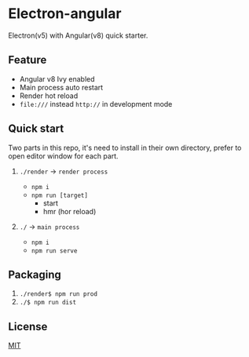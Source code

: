 # Electron-angular

Electron(v5) with Angular(v8) quick starter.

## Feature
- Angular v8 Ivy enabled
- Main process auto restart
- Render hot reload
- `file:///` instead `http://` in development mode

## Quick start
Two parts in this repo, it's need to install in their own directory, prefer to open editor window for each part.

 1. `./render` -> `render process`
    - `npm i`
    - `npm run [target]`
      - start
      - hmr (hor reload)

 2. `./` -> `main process`
    - `npm i`
    - `npm run serve`
 
## Packaging
1. `./render$ npm run prod`
2. `./$ npm run dist`
 
## License
[MIT](https://choosealicense.com/licenses/mit/)
